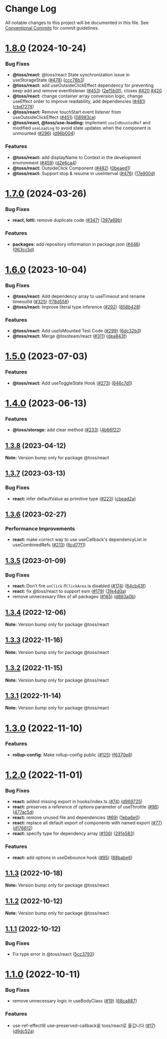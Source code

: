 # Change Log

All notable changes to this project will be documented in this file.
See [Conventional Commits](https://conventionalcommits.org) for commit guidelines.

# [1.8.0](https://github.com/toss/slash/compare/@toss/react@1.7.0...@toss/react@1.8.0) (2024-10-24)


### Bug Fixes

* **@toss/react:** @toss/react State synchronization issue in useStorageState ([#478](https://github.com/toss/slash/issues/478)) ([ccc78b3](https://github.com/toss/slash/commit/ccc78b33302da055e2c35a7f45c97d94ff69e648))
* **@toss/react:** add useOutsideClickEffect dependency for preventing keep add and remove eventlistener ([#453](https://github.com/toss/slash/issues/453)) ([2ef5b0f](https://github.com/toss/slash/commit/2ef5b0fe38bbe4be1f157cdbfc58455b9f68c7b7)), closes [#420](https://github.com/toss/slash/issues/420) [#420](https://github.com/toss/slash/issues/420)
* **@toss/react:** change container array conversion logic, change useEffect order to improve readability, add dependencies ([#481](https://github.com/toss/slash/issues/481)) ([cbd7278](https://github.com/toss/slash/commit/cbd72780a28eeab4812d5d83a03d5db3262993d8))
* **@toss/react:** Remove touchStart event listener from useOutsideClickEffect ([#451](https://github.com/toss/slash/issues/451)) ([08983ce](https://github.com/toss/slash/commit/08983ce4e0967523ad0fef8ce2a0429fca9704d0))
* **@toss/react, @toss/use-loading:** implement `useIsMountedRef` and modified `useLoading` to avoid state updates when the component is unmounted ([#296](https://github.com/toss/slash/issues/296)) ([d96b004](https://github.com/toss/slash/commit/d96b00406359981b556b47f1c51962cb8d8c80e9))


### Features

* **@toss/react:** add displayName to Context in the development environment ([#459](https://github.com/toss/slash/issues/459)) ([d2e6ca4](https://github.com/toss/slash/commit/d2e6ca4ac38a1f213152e27a581e74fd0bbd6bde))
* **@toss/react:** OutsideClick Component ([#482](https://github.com/toss/slash/issues/482)) ([0beaed1](https://github.com/toss/slash/commit/0beaed14ce3053fbd77247962e1a5da9308ff065))
* **@toss/react:** Support stop & resume in useInterval ([#476](https://github.com/toss/slash/issues/476)) ([17e900d](https://github.com/toss/slash/commit/17e900dddec43c3404da9bc70cefe07b04f12a7c))





# [1.7.0](https://github.com/toss/slash/compare/@toss/react@1.6.1...@toss/react@1.7.0) (2024-03-26)


### Bug Fixes

* **react, lotti:** remove duplicate code ([#347](https://github.com/toss/slash/issues/347)) ([397a69b](https://github.com/toss/slash/commit/397a69b2ea64617888caf22cbf23b10663bd56ad))


### Features

* **packages:** add repository information in package.json ([#446](https://github.com/toss/slash/issues/446)) ([063cc5d](https://github.com/toss/slash/commit/063cc5d4699b1ba0dc20db3d2bb7dc673947500b))





# [1.6.0](https://github.com/toss/slash/compare/@toss/react@1.5.0...@toss/react@1.6.0) (2023-10-04)

### Bug Fixes

* **@toss/react:** Add dependency array to useTimeout and rename timeoutId ([#325](https://github.com/toss/slash/issues/325)) ([f78d558](https://github.com/toss/slash/commit/f78d558de44a6101129dcb124202999ee58e6617))
* **@toss/react:** Improve literal type inference ([#292](https://github.com/toss/slash/issues/292)) ([858b428](https://github.com/toss/slash/commit/858b4283a5b60679e8e32c51f24963e1bf494507))

### Features

* **@toss/react:** Add useIsMounted Test Code ([#299](https://github.com/toss/slash/issues/299)) ([6dc32b3](https://github.com/toss/slash/commit/6dc32b336f5f40c3b8bf35d24f51bc41df938973))
* **@toss/react:** Merge @tossteam/react ([#311](https://github.com/toss/slash/issues/311)) ([dea843f](https://github.com/toss/slash/commit/dea843fca8d15d7e7f74f98c670a93d706cf1bbd))

# [1.5.0](https://github.com/toss/slash/compare/@toss/react@1.4.0...@toss/react@1.5.0) (2023-07-03)

### Features

* **@toss/react:** Add useToggleState Hook  ([#273](https://github.com/toss/slash/issues/273)) ([846c7d1](https://github.com/toss/slash/commit/846c7d15720be05647c0af33685c3d8b2989fc64))

# [1.4.0](https://github.com/toss/slash/compare/@toss/react@1.3.8...@toss/react@1.4.0) (2023-06-13)

### Features

* **@toss/storage:** add clear method ([#233](https://github.com/toss/slash/issues/233)) ([4b66f22](https://github.com/toss/slash/commit/4b66f225f8b41315e5e6a2fa54a7886c83343539))

## [1.3.8](https://github.com/toss/slash/compare/@toss/react@1.3.7...@toss/react@1.3.8) (2023-04-12)

**Note:** Version bump only for package @toss/react

## [1.3.7](https://github.com/toss/slash/compare/@toss/react@1.3.6...@toss/react@1.3.7) (2023-03-13)

### Bug Fixes

* **react:** infer defaultValue as primitive type ([#223](https://github.com/toss/slash/issues/223)) ([cbead2a](https://github.com/toss/slash/commit/cbead2a5e5dbe8eaf48f2292b27e9b25a09ba85d))

## [1.3.6](https://github.com/toss/slash/compare/@toss/react@1.3.5...@toss/react@1.3.6) (2023-02-27)

### Performance Improvements

* **react:** make correct way to use useCallback's dependencyList in useCombinedRefs ([#213](https://github.com/toss/slash/issues/213)) ([6cd77f1](https://github.com/toss/slash/commit/6cd77f17e7369ab3c3e10d72c6d447636d5800f0))

## [1.3.5](https://github.com/toss/slash/compare/@toss/react@1.3.4...@toss/react@1.3.5) (2023-01-09)

### Bug Fixes

* **react:** Don’t fire `onClick` if`ClickArea` is disabled ([#174](https://github.com/toss/slash/issues/174)) ([64cb43f](https://github.com/toss/slash/commit/64cb43f288b8d1321c235d7852e15db1b67ee69d))
* **react:** fix @toss/react to support esm ([#179](https://github.com/toss/slash/issues/179)) ([3fe4d0a](https://github.com/toss/slash/commit/3fe4d0a9bf19c93f7760514e8f8a649f25f49081))
* remove unnecessary files of all packages ([#165](https://github.com/toss/slash/issues/165)) ([d883a0b](https://github.com/toss/slash/commit/d883a0b2aebdbc2ca39c67902cec754c63921dfe))

## [1.3.4](https://github.com/toss/slash/compare/@toss/react@1.3.3...@toss/react@1.3.4) (2022-12-06)

**Note:** Version bump only for package @toss/react

## [1.3.3](https://github.com/toss/slash/compare/@toss/react@1.3.2...@toss/react@1.3.3) (2022-11-16)

**Note:** Version bump only for package @toss/react

## [1.3.2](https://github.com/toss/slash/compare/@toss/react@1.3.1...@toss/react@1.3.2) (2022-11-15)

**Note:** Version bump only for package @toss/react

## [1.3.1](https://github.com/toss/slash/compare/@toss/react@1.3.0...@toss/react@1.3.1) (2022-11-14)

**Note:** Version bump only for package @toss/react

# [1.3.0](https://github.com/toss/slash/compare/@toss/react@1.2.0...@toss/react@1.3.0) (2022-11-10)

### Features

* **rollup-config:** Make rollup-config public ([#125](https://github.com/toss/slash/issues/125)) ([f6370e8](https://github.com/toss/slash/commit/f6370e8c4b0fa926e923b518c26b7071ee0e53da))

# [1.2.0](https://github.com/toss/slash/compare/@toss/react@1.1.3...@toss/react@1.2.0) (2022-11-01)

### Bug Fixes

* **react:** added missing export in hooks/index.ts ([#74](https://github.com/toss/slash/issues/74)) ([d969725](https://github.com/toss/slash/commit/d969725917b41248e9c2c42bf971e502a6abd9b2))
* **react:** preserves a reference of options parameter of useThrottle ([#96](https://github.com/toss/slash/issues/96)) ([477ac5d](https://github.com/toss/slash/commit/477ac5d795857266df3f55cd719e391b14454cda))
* **react:** remove unused file and dependencies ([#69](https://github.com/toss/slash/issues/69)) ([1eba6e0](https://github.com/toss/slash/commit/1eba6e0e99cc83e822c69a21b5605156cb9be813))
* **react:** replace all default export of components with named export ([#77](https://github.com/toss/slash/issues/77)) ([d176612](https://github.com/toss/slash/commit/d1766120e6ee0748dfb52a7f740640fc442188ff))
* **react:** specify type for dependency array ([#106](https://github.com/toss/slash/issues/106)) ([291e583](https://github.com/toss/slash/commit/291e58359f018a25620a21358e94d177262f9a55))

### Features

* **react:** add options in useDebounce hook ([#95](https://github.com/toss/slash/issues/95)) ([88babe6](https://github.com/toss/slash/commit/88babe68cb86580f2c03c7d7d29a0cd99dfac6bf))

## [1.1.3](https://github.com/toss/slash/compare/@toss/react@1.1.2...@toss/react@1.1.3) (2022-10-18)

**Note:** Version bump only for package @toss/react

## [1.1.2](https://github.com/toss/slash/compare/@toss/react@1.1.1...@toss/react@1.1.2) (2022-10-12)

**Note:** Version bump only for package @toss/react

## [1.1.1](https://github.com/toss/slash/compare/@toss/react@1.1.0...@toss/react@1.1.1) (2022-10-12)

### Bug Fixes

* Fix type error in @toss/react ([5cc3793](https://github.com/toss/slash/commit/5cc37936e8739204f32f9f50ee61570b758343f8))

# [1.1.0](https://github.com/toss/slash/compare/@toss/react@1.0.0...@toss/react@1.1.0) (2022-10-11)

### Bug Fixes

* remove unnecessary logic in useBodyClass ([#19](https://github.com/toss/slash/issues/19)) ([68ca887](https://github.com/toss/slash/commit/68ca88745beaf6d1925b0a4285c680c168161d10))

### Features

* use-ref-effect와 use-preserved-callback을 toss/react로 옮깁니다 ([#17](https://github.com/toss/slash/issues/17)) ([d9dc52a](https://github.com/toss/slash/commit/d9dc52a092d317fc873a0c41de96296f442756d8))
